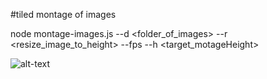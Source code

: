 #tiled montage of images


node montage-images.js --d <folder_of_images> --r <resize_image_to_height> --fps --h <target_motageHeight>

![alt-text](https://s3-eu-west-1.amazonaws.com/chromegno.me/_OUT.jpg)
